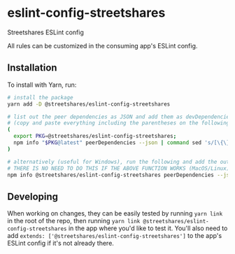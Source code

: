 # eslint-config-streetshares

Streetshares ESLint config

All rules can be customized in the consuming app's ESLint config.

## Installation

To install with Yarn, run:

```sh
# install the package
yarn add -D @streetshares/eslint-config-streetshares

# list out the peer dependencies as JSON and add them as devDependencies
# (copy and paste everything including the parentheses on the following 4 lines)
(
  export PKG=@streetshares/eslint-config-streetshares;
  npm info "$PKG@latest" peerDependencies --json | command sed 's/[\{\},]//g ; s/: /@/g' | xargs yarn add -D "$PKG@latest"
)

# alternatively (useful for Windows), run the following and add the output packages to devDependencies in the consuming app's package.json
# THERE IS NO NEED TO DO THIS IF THE ABOVE FUNCTION WORKS (MacOS/Linux)
npm info @streetshares/eslint-config-streetshares peerDependencies --json

```

## Developing

When working on changes, they can be easily tested by running `yarn link` in the root of the repo, then running `yarn link @streetshares/eslint-config-streetshares` in the app where you'd like to test it. You'll also need to add `extends: ['@streetshares/eslint-config-streetshares']` to the app's ESLint config if it's not already there.

